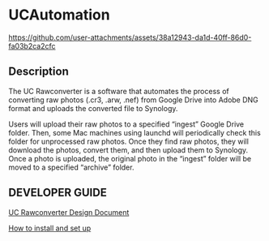 # UCAutomation

https://github.com/user-attachments/assets/38a12943-da1d-40ff-86d0-fa03b2ca2cfc

## Description
The UC Rawconverter is a software that automates the process of converting raw photos (.cr3, .arw, .nef) from Google Drive into Adobe DNG format and uploads the converted file to Synology.

Users will upload their raw photos to a specified “ingest” Google Drive folder. Then, some Mac machines using launchd will periodically check this folder for unprocessed raw photos. Once they find raw photos, they will download the photos, convert them, and then upload them to Synology. Once a photo is uploaded, the original photo in the “ingest” folder will be moved to a specified “archive” folder.


## DEVELOPER GUIDE
[UC Rawconverter Design Document](https://docs.google.com/document/d/1-xYYRrNgQMpPOd9bhLKtG6waozlBhw3YML_8DNn-l8A/edit?usp=sharing)

[How to install and set up](https://github.com/dawsonpar/UCAutomation/blob/main/dev-guide/dev_guide.md)

